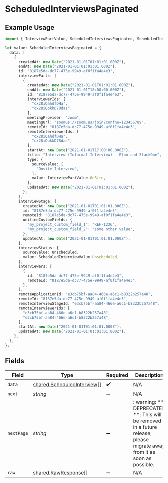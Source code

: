 # ScheduledInterviewsPaginated

## Example Usage

```typescript
import { InterviewPartValue, ScheduledInterviewsPaginated, ScheduledInterviewValue } from "@stackone/stackone-client-ts/sdk/models/shared";

let value: ScheduledInterviewsPaginated = {
  data: [
    {
      createdAt: new Date("2021-01-01T01:01:01.000Z"),
      endAt: new Date("2021-01-01T01:01:01.000Z"),
      id: "8187e5da-dc77-475e-9949-af0f1fa4e4e3",
      interviewParts: [
        {
          createdAt: new Date("2021-01-01T01:01:01.000Z"),
          endAt: new Date("2021-01-01T18:00:00.000Z"),
          id: "8187e5da-dc77-475e-9949-af0f1fa4e4e3",
          interviewerIds: [
            "cx28iQahdfDHa",
            "cx28iQokkD78das",
          ],
          meetingProvider: "zoom",
          meetingUrl: "zoomus://zoom.us/join?confno=123456789",
          remoteId: "8187e5da-dc77-475e-9949-af0f1fa4e4e3",
          remoteInterviewerIds: [
            "cx28iQahdfDHa",
            "cx28iQokkD78das",
          ],
          startAt: new Date("2021-01-01T17:00:00.000Z"),
          title: "Interview (Informal Interview) - Elon and StackOne",
          type: {
            sourceValue: [
              "Onsite Interview",
            ],
            value: InterviewPartValue.OnSite,
          },
          updatedAt: new Date("2021-01-01T01:01:01.000Z"),
        },
      ],
      interviewStage: {
        createdAt: new Date("2021-01-01T01:01:01.000Z"),
        id: "8187e5da-dc77-475e-9949-af0f1fa4e4e3",
        remoteId: "8187e5da-dc77-475e-9949-af0f1fa4e4e3",
        unifiedCustomFields: {
          "my_project_custom_field_1": "REF-1236",
          "my_project_custom_field_2": "some other value",
        },
        updatedAt: new Date("2021-01-01T01:01:01.000Z"),
      },
      interviewStatus: {
        sourceValue: Unscheduled,
        value: ScheduledInterviewValue.Unscheduled,
      },
      interviewers: [
        {
          id: "8187e5da-dc77-475e-9949-af0f1fa4e4e3",
          remoteId: "8187e5da-dc77-475e-9949-af0f1fa4e4e3",
        },
      ],
      remoteApplicationId: "e3cb75bf-aa84-466e-a6c1-b8322b257a48",
      remoteId: "8187e5da-dc77-475e-9949-af0f1fa4e4e3",
      remoteInterviewStageId: "e3cb75bf-aa84-466e-a6c1-b8322b257a48",
      remoteInterviewerIds: [
        "e3cb75bf-aa84-466e-a6c1-b8322b257a48",
        "e3cb75bf-aa84-466e-a6c1-b8322b257a48",
      ],
      startAt: new Date("2021-01-01T01:01:01.000Z"),
      updatedAt: new Date("2021-01-01T01:01:01.000Z"),
    },
  ],
};
```

## Fields

| Field                                                                                                                   | Type                                                                                                                    | Required                                                                                                                | Description                                                                                                             |
| ----------------------------------------------------------------------------------------------------------------------- | ----------------------------------------------------------------------------------------------------------------------- | ----------------------------------------------------------------------------------------------------------------------- | ----------------------------------------------------------------------------------------------------------------------- |
| `data`                                                                                                                  | [shared.ScheduledInterview](../../../sdk/models/shared/scheduledinterview.md)[]                                         | :heavy_check_mark:                                                                                                      | N/A                                                                                                                     |
| `next`                                                                                                                  | *string*                                                                                                                | :heavy_minus_sign:                                                                                                      | N/A                                                                                                                     |
| ~~`nextPage`~~                                                                                                          | *string*                                                                                                                | :heavy_minus_sign:                                                                                                      | : warning: ** DEPRECATED **: This will be removed in a future release, please migrate away from it as soon as possible. |
| `raw`                                                                                                                   | [shared.RawResponse](../../../sdk/models/shared/rawresponse.md)[]                                                       | :heavy_minus_sign:                                                                                                      | N/A                                                                                                                     |